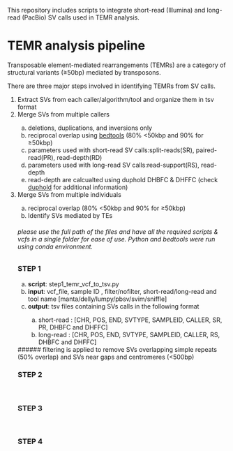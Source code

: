This repository includes scripts to integrate short-read (Illumina) and long-read (PacBio) SV calls used in TEMR analysis.

# TEMR analysis pipeline

Transposable element-mediated rearrangements (TEMRs) are a category of structural variants (&ge;50bp) mediated by transposons.

There are three major steps involved in identifying TEMRs from SV calls.

<ol>
  <li>Extract SVs from each caller/algorithm/tool and organize them in tsv format</li>
  <li>Merge SVs from multiple callers</li>
  <ol style="list-style-type: lower-alpha">
    <li>deletions, duplications, and inversions only</li>
    <li>reciprocal overlap using <a href="https://bedtools.readthedocs.io/en/latest/">bedtools</a> (80% <50kbp and 90% for &ge;50kbp)</li>
    <li>parameters used with short-read SV calls:split-reads(SR), paired-read(PR), read-depth(RD)</li>
    <li>parameters used with long-read SV calls:read-support(RS), read-depth</li>    
    <li>read-depth are calcualted using duphold DHBFC & DHFFC (check <a href="https://github.com/brentp/duphold">duphold</a> for additional information)</li>
  </ol>
  <li>Merge SVs from multiple individuals</li>
  <ol style="list-style-type: lower-alpha">
    <li>reciprocal overlap (80% <50kbp and 90% for &ge;50kbp)</li>
  <li>Identify SVs mediated by TEs</li>
</ol>

###### please use the full path of the files and have all the required scripts & vcfs in a single folder for ease of use. Python and bedtools were run using conda environment. 

### STEP 1
<ol type="a">
  <li><b>script</b>: step1_temr_vcf_to_tsv.py</li>
  <li><b>input</b>: vcf_file, sample ID , filter/nofilter, short-read/long-read and tool name [manta/delly/lumpy/pbsv/svim/sniffle]</li>
  <li><b>output</b>: tsv files containing SVs calls in the following format</li>
    <ul style="list-style-type: lower-alpha">
      <li>short-read : [CHR, POS, END, SVTYPE, SAMPLEID, CALLER, SR, PR, DHBFC and DHFFC]</li>
      <li>long-read  : [CHR, POS, END, SVTYPE, SAMPLEID, CALLER, RS, DHBFC and DHFFC]</li>
    </ul>
</ol>
###### filtering is applied to remove SVs overlapping simple repeats (50% overlap) and SVs near gaps and centromeres (<500bp)<br>

  
### STEP 2
<ol>
</ol><br>
  
### STEP 3
<ol>
</ol><br>
  
### STEP 4
<ol>
</ol><br>
